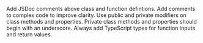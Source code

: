 Add JSDoc comments above class and function defintions.
Add comments to complex code to improve clarity.
Use public and private modifiers on class methods and properties.
Private class methods and properties should begin with an underscore.
Always add TypeScript types for function inputs and return values.
